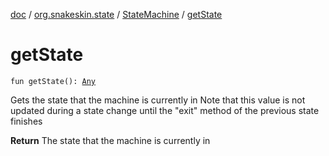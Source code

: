 [doc](../../index.md) / [org.snakeskin.state](../index.md) / [StateMachine](index.md) / [getState](./get-state.md)

# getState

`fun getState(): `[`Any`](https://kotlinlang.org/api/latest/jvm/stdlib/kotlin/-any/index.html)

Gets the state that the machine is currently in
Note that this value is not updated during a state change until the "exit" method of the previous state finishes

**Return**
The state that the machine is currently in

